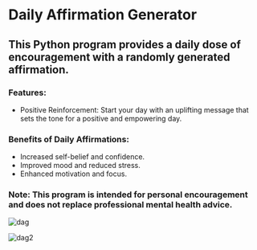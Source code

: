 # Daily Affirmation Generator

## This Python program provides a daily dose of encouragement with a randomly generated affirmation.

### Features:

- Positive Reinforcement: Start your day with an uplifting message that sets the tone for a positive and empowering day.

### Benefits of Daily Affirmations:

- Increased self-belief and confidence.
- Improved mood and reduced stress.
- Enhanced motivation and focus.

### Note: This program is intended for personal encouragement and does not replace professional mental health advice.

![dag](https://github.com/Majo-es/DailyAffirmationGenerator/assets/43044338/2c6eb9a0-a848-48eb-9390-f358cddd96b2)

![dag2](https://github.com/Majo-es/DailyAffirmationGenerator/assets/43044338/0e477f7b-4bbb-4f68-af17-a43c120fa037)
